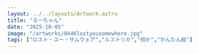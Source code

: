 ```yaml
---
layout: ../../layouts/Artwork.astro
title: "るーちゃん"
date: "2025-10-05"
image: "/artworks/0446lostyousomewhere.jpg"
tags: ["ロスト・ユー・サムウェア","ルストリカ","伺か","かんたん絵"]
---
```


